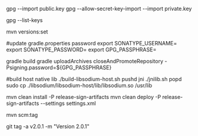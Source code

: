 gpg --import public.key
gpg --allow-secret-key-import --import private.key 

gpg --list-keys

mvn versions:set

#update gradle.properties password
export SONATYPE_USERNAME=
export SONATYPE_PASSWORD=
export GPG_PASSPHRASE=

gradle build
gradle uploadArchives closeAndPromoteRepository -Psigning.password=${GPG_PASSPHRASE}

#build host native lib
./build-libsodium-host.sh
pushd jni
./jnilib.sh
popd
sudo cp ./libsodium/libsodium-host/lib/libsodium.so /usr/lib

mvn clean install -P release-sign-artifacts
mvn clean deploy  -P release-sign-artifacts --settings settings.xml

mvn scm:tag

git tag -a v2.0.1 -m "Version 2.0.1"
